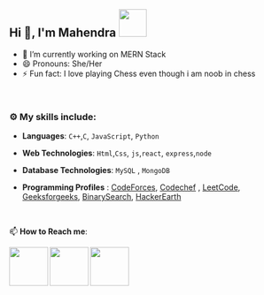 ## Hi 👋, I'm Mahendra <img src="https://media4.giphy.com/media/PgnpGT8tJsWfNabS8d/giphy.gif" width="50"> 


- 🔭 I’m currently working on MERN Stack
- 😄 Pronouns: She/Her
- ⚡ Fun fact: I love playing Chess even though i am noob in chess

<br>


### :gear: My skills include:

- **Languages**: `C++`,`C`, `JavaScript`, `Python`

- **Web Technologies**: `Html`,`Css`, `js`,`react`, `express`,`node`

- **Database Technologies**: `MySQL` , `MongoDB`


- **Programming Profiles** :  [CodeForces](https://codeforces.com/profile/amisha_26), [Codechef](https://www.codechef.com/users/amisha_26) , [LeetCode](https://leetcode.com/amishapurswani/), [Geeksforgeeks](https://auth.geeksforgeeks.org/user/ameeshapurswani/practice/), [BinarySearch](https://binarysearch.com/@/amishapurswani), [HackerEarth](https://www.hackerearth.com/@ameeshapurswani)


<br>


📫 **How to Reach me**: 
 

<a href="https://www.linkedin.com/in/">
  <img align="left" width=70px src="https://img.icons8.com/clouds/100/000000/linkedin.png"/>
</a>
  <a href="https://twitter.coms">
  <img align="left" width=70px src="https://i.pinimg.com/originals/2d/56/d9/2d56d904b055625cc83afae9db3b7f57.png"/>
</a>
<a href="mailto:mahendrachauhan1888@gmail.com">
  <img align="left" width=70px src="https://img.icons8.com/clouds/100/000000/gmail.png"/>
</a></br>
<br>
<br>
<br>
<br>
